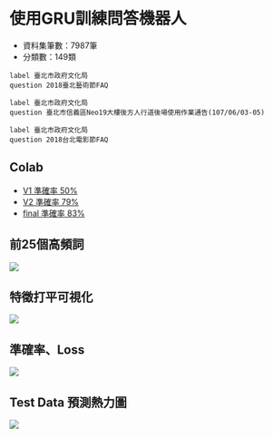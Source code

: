 # 使用GRU訓練問答機器人

- 資料集筆數：7987筆
- 分類數：149類

```
label 臺北市政府文化局
question 2018臺北藝術節FAQ

label 臺北市政府文化局
question 臺北市信義區Neo19大樓後方人行道後場使用作業通告(107/06/03-05)

label 臺北市政府文化局
question 2018台北電影節FAQ
```

## Colab
- [V1 準確率 50%](https://github.com/nicktien007/Nick.Colab/blob/main/Lab/HW4_GRU_Nick1.ipynb)
- [V2 準確率 79%](https://github.com/nicktien007/Nick.Colab/blob/main/Lab/HW4_GRU_Nick2.ipynb)
- [final 準確率 83%](https://github.com/nicktien007/Nick.Colab/blob/main/Lab/HW4_GRU_Nick_Final.ipynb)

## 前25個高頻詞
![](https://i.imgur.com/pn3LnWc.png)

## 特徵打平可視化
![](https://i.imgur.com/J8tXvLN.jpg)

## 準確率、Loss
![](https://i.imgur.com/ZJo6ln2.png)

## Test Data 預測熱力圖
![](https://i.imgur.com/1k3KWDo.png)